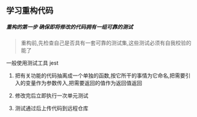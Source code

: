 ## 学习重构代码




##### 重构的第一步 确保即将修改的代码拥有一组可靠的测试

>重构前,先检查自己是否具有一套可靠的测试集,这些测试必须有自我校验的能了


一般使用测试工具 jest 

1. 把有关功能的代码抽离成一个单独的函数,按它所干的事情为它命名,把需要引入的变量作为参数传入,把需要返回的值作为返回值返回

2. 修改完后立即执行一次单元测试

3. 测试通过后上传代码到远程仓库


